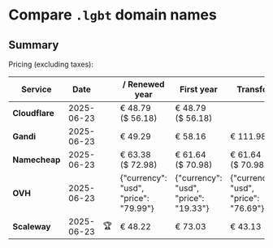 # Compare `.lgbt` domain names

## Summary

Pricing (excluding taxes):

| Service | Date |  | / Renewed year | First year | Transfer | Restoration |
|--|--|--|--|--|--|--|
| **Cloudflare** | 2025-06-23 |  | € 48.79<br>($ 56.18) | € 48.79<br>($ 56.18) |  |  |
| **Gandi** | 2025-06-23 |  | € 49.29 | € 58.16 | € 111.98 | € 111.63 |
| **Namecheap** | 2025-06-23 |  | € 63.38<br>($ 72.98) | € 61.64<br>($ 70.98) | € 61.64<br>($ 70.98) |  |
| **OVH** | 2025-06-23 |  | {"currency": "usd", "price": "79.99"} | {"currency": "usd", "price": "19.33"} | {"currency": "usd", "price": "76.69"} |  |
| **Scaleway** | 2025-06-23 | 🏆 | € 48.22 | € 73.03 | € 43.13 | € 49.99 |

